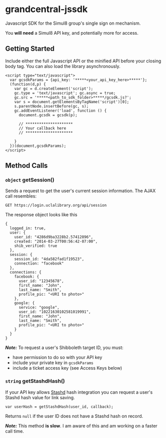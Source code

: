 # grandcentral-jssdk

Javascript SDK for the Simul8 group's single sign on mechanism.

You **will need** a Simul8 API key, and potentially more for access.

## Getting Started
Include either the full Javascript API or the minified API before your closing body tag. You can also load the library asynchronously.

	<script type="text/javascript">
	  var gcsdkParams = {api_key: '*****<your_api_key_here>*****'};
	  (function(d,p) {
	    var gc = d.createElement('script');
	    gc.type = 'text/javascript'; gc.async = true;
	    gc.src = '*****<path_to_sdk_folder>*****/gcsdk.js?';
	    var s = document.getElementsByTagName('script')[0];
	    s.parentNode.insertBefore(gc, s);
	    gc.addEventListener('load', function () {
	      document.gcsdk = gcsdk(p);
	      
	      // *********************
	      // Your callback here
	      // *********************
	      
	    }
	  })(document,gcsdkParams);
	</script>
	

## Method Calls

### `object` getSession()
Sends a request to get the user's current session information. The AJAX call resembles:

	GET https://login.uclalibrary.org/api/session
	
The response object looks like this

	{
	  logged_in: true,
	  user: {
	    user_id: "4286d9ba3228b2.57412896",
	    created: "2014-03-27T00:56:42-07:00",
	    shib_verified: true
	  },
	  session: {
	    session_id: "4da582fad1f19523",
	    connection: "facebook"
	  },
	  connections: {
	    facebook: {
	      user_id: "12345678",
	      first_name: "John",
	      last_name: "Smith",
	      profile_pic: "<URI to photo>"
	    },
	    google: {
	      service: "google",
	      user_id: "10221630102581019991",
	      first_name: "John",
	      last_name: "Smith",
	      profile_pic: "<URI to photo>"
	    }
	  }
	}

***Note:*** To request a user's Shibboleth target ID, you must:

* have permission to do so with your API key
* include your private key in `gcsdkParams`
* include a ticket access key (see Access Keys below)


### `string` getStashdHash()
If your API key allows [Stashd](https://stashd.uclalibrary.org) hash integration you can request a user's Stashd hash value for link saving.

	var userHash = getStashdHash(user_id, callback);
	
Returns `null` if the user ID does not have a Stashd hash on record.

***Note:*** This method **is slow**. I am aware of this and am working on a faster call time.